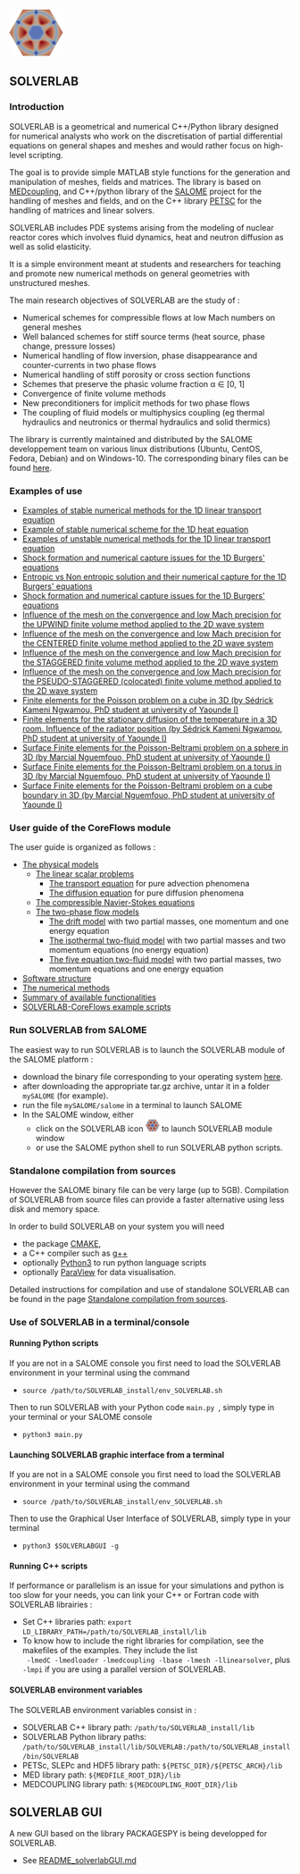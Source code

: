 ![logo](./images/logoSOLVERLAB.png)


## SOLVERLAB


### Introduction

SOLVERLAB is a geometrical and numerical C++/Python library designed for numerical analysts
who work on the discretisation of partial differential equations on general shapes and meshes
and would rather focus on high-level scripting.

The goal is to provide simple MATLAB style functions for the generation and manipulation of meshes, fields and matrices.
The library is based on
[MEDcoupling](https://docs.salome-platform.org/latest/dev/MEDCoupling/tutorial/index.html),
and C++/python library of the
[SALOME](http://www.salome-platform.org/) project for the handling of meshes and fields,
and on the C++ library [PETSC](https://petsc.org/release/)
for the handling of matrices and linear solvers.

SOLVERLAB includes PDE systems arising from the modeling of nuclear reactor cores
which involves fluid dynamics, heat and neutron diffusion as well as solid elasticity.

It is a simple environment meant at students and researchers for teaching and promote new numerical
methods on general geometries with unstructured meshes.

The main research objectives of SOLVERLAB are the study of :
- Numerical schemes for compressible flows at low Mach numbers on general meshes
- Well balanced schemes for stiff source terms (heat source, phase change, pressure losses)
- Numerical handling of flow inversion, phase disappearance and counter-currents in two phase flows
- Numerical handling of stiff porosity or cross section functions
- Schemes that preserve the phasic volume fraction α ∈ [0, 1]
- Convergence of finite volume methods
- New preconditioners for implicit methods for two phase flows
- The coupling of fluid models or multiphysics coupling
  (eg thermal hydraulics and neutronics or thermal hydraulics and solid thermics)

The library is currently maintained and distributed by the SALOME developpement team
on various linux distributions (Ubuntu, CentOS, Fedora, Debian) and on Windows-10.
The corresponding binary files can be found  [here](https://www.salome-platform.org/?page_id=15).


### Examples of use

- [Examples of stable numerical methods for the 1D linear transport equation](
  CDMATH/tests/doc/1DTransportEquation/RegularGrid/TransportEquation1D_RegularGrid.ipynb)
- [Example of stable numerical scheme for the 1D heat equation](CDMATH/tests/doc/1DHeatEquation/HeatEquation1D_RegularGrid.ipynb)
- [Examples of unstable numerical methods for the 1D linear transport equation](CDMATH/tests/doc/1DTransportEquation/UnstableSchemes/TransportEquation1D_UnstableSchemes.ipynb)
- [Shock formation and numerical capture issues for the 1D Burgers' equations](
  CDMATH/tests/doc/1DBurgersEquation_ShockWave/BurgersEquation1D.ipynb)
- [Entropic vs Non entropic solution and their numerical capture for the 1D Burgers' equations](CDMATH/tests/doc/1DBurgersEquation_RarefactionWave/BurgersEquation1DEntropicSchemes.ipynb)
- [Shock formation and numerical capture issues for the 1D Burgers' equations](tests/doc/1DBurgersEquation/BurgersEquation1D.ipynb)
- [Influence of the mesh on the convergence and low Mach precision for the UPWIND finite volume method applied to the 2D wave system](
  CDMATH/tests/doc/2DWaveSystemVF_stationary/Convergence_WaveSystem_Upwind_SQUARE.ipynb)
- [Influence of the mesh on the convergence and low Mach precision for the CENTERED finite volume method applied to the 2D wave system](
  CDMATH/tests/doc/2DWaveSystemVF_stationary/Convergence_WaveSystem_Centered_SQUARE.ipynb)
- [Influence of the mesh on the convergence and low Mach precision  for the STAGGERED finite volume method applied to the 2D wave system](
  CDMATH/tests/doc/2DWaveSystemVF_stationary/Convergence_WaveSystem_Staggered_SQUARE_squares.ipynb)
- [Influence of the mesh on the convergence and low Mach precision  for the PSEUDO-STAGGERED (colocated)
  finite volume method applied to the 2D wave system](
  CDMATH/tests/doc/2DWaveSystemVF_stationary/Convergence_WaveSystem_PStag_SQUARE.ipynb)
- [Finite elements for the Poisson problem on a cube in 3D (by Sédrick Kameni Ngwamou, PhD student at university of Yaounde I)](
  CDMATH/tests/doc/3DPoissonEF/FiniteElements3DPoisson_CUBE.ipynb)
- [Finite elements for the stationary diffusion of the temperature in a 3D room. Influence of the radiator position (by Sédrick Kameni Ngwamou, PhD student at university of Yaounde I)](
  CDMATH/tests/doc/3DRoomCoolingEF/3DRoomCoolingEF.ipynb)
- [Surface Finite elements for the Poisson-Beltrami problem on a sphere in 3D (by Marcial Nguemfouo, PhD student at university of Yaounde I)](
  CDMATH/tests/doc/3DPoissonSphereEF/SynthesisConvergenceFESphere.pdf)
- [Surface Finite elements for the Poisson-Beltrami problem on a torus in 3D (by Marcial Nguemfouo, PhD student at university of Yaounde I)](
  CDMATH/tests/doc/3DPoissonTorusEF/SynthesisConvergenceFETorus.pdf)
- [Surface Finite elements for the Poisson-Beltrami problem on a cube boundary in 3D (by Marcial Nguemfouo, PhD student at university of Yaounde I)](
  CDMATH/tests/doc/3DPoissonCubeSkinEF/SynthesisConvergenceFECubeSkin.pdf)


### User guide of the CoreFlows module

The user guide is organized as follows :
- [The physical models](./CoreFlows/Documentation/PhysicalModels.md)
    - [The linear scalar problems](./CoreFlows/Documentation/PhysicalModels/ScalarModelsPage.md)
        - [The transport equation](./CoreFlows/Documentation/PhysicalModels/TransportEq.md) for pure advection phenomena
        - [The diffusion equation](./CoreFlows/Documentation/PhysicalModels/DiffusionEq.md) for pure diffusion phenomena
    - [The compressible Navier-Stokes equations](./CoreFlows/Documentation/PhysicalModels/NSModelsPage.md)
    - [The two-phase flow models](./CoreFlows/Documentation/PhysicalModels/TwoPhasePage.md)
        - [The drift model](./CoreFlows/Documentation/PhysicalModels/TwoPhase/DriftModelPage.md) with two partial masses, one momentum and one energy equation
        - [The isothermal two-fluid model](./CoreFlows/Documentation/PhysicalModels/TwoPhase/IsothermalPage.md) with two partial masses and two momentum equations (no energy equation)
        - [The five equation two-fluid model](./CoreFlows/Documentation/PhysicalModels/TwoPhase/FiveEqPage.md) with two partial masses, two momentum equations and one energy equation
- [Software structure](CoreFlows/Documentation/software.md)
- [The numerical methods](CoreFlows/Documentation/numericalPage.md)
- [Summary of  available functionalities](CoreFlows/Documentation/functionalities.md)
- [SOLVERLAB-CoreFlows example scripts](CoreFlows/Documentation/examples.md)


### Run SOLVERLAB from SALOME

The easiest way to run SOLVERLAB is to launch the SOLVERLAB module of the SALOME platform :
- download the binary file corresponding to your operating system [here](https://www.salome-platform.org/?page_id=15).
- after downloading the appropriate tar.gz archive, untar it in a folder `mySALOME` (for example).
- run the file `mySALOME/salome` in a terminal to launch SALOME
- In the SALOME window, either
    - click on the SOLVERLAB icon ![logo](./images/logoSOLVERLABsmall.png) to launch SOLVERLAB module window
    - or use the SALOME python shell to run SOLVERLAB python scripts.


### Standalone compilation from sources

However the SALOME binary file can be very large (up to 5GB).
Compilation of SOLVERLAB from source files can provide a faster alternative using less disk and memory space.

In order to build SOLVERLAB on your system you will need
- the package [CMAKE](https://cmake.org/),
- a C++  compiler such as  [g++](https://gcc.gnu.org/)
- optionally [Python3](https://www.python.org/downloads/) to run python language scripts
- optionally [ParaView](https://www.paraview.org/) for data visualisation.  

Detailed instructions for compilation and use of standalone SOLVERLAB can be found in the page
[Standalone compilation from sources](CoreFlows/Documentation/install.md).


### Use of SOLVERLAB in a terminal/console


#### Running Python scripts

If you are not in a SALOME console you first need to load the SOLVERLAB environment in your terminal using the command
 * `source /path/to/SOLVERLAB_install/env_SOLVERLAB.sh`  

Then to run SOLVERLAB with your Python code `main.py `, simply type in your terminal or your SALOME console
- `python3 main.py`


#### Launching SOLVERLAB graphic interface from a terminal

If you are not in a SALOME console you first need to load the SOLVERLAB environment in your terminal using the command
 * `source /path/to/SOLVERLAB_install/env_SOLVERLAB.sh`

Then to use the Graphical User Interface of SOLVERLAB, simply type in your terminal
- `python3 $SOLVERLABGUI -g`


#### Running C++ scripts

If performance or parallelism is an issue for your simulations and python is too slow for your needs,
you can link your C++ or Fortran code with SOLVERLAB librairies :
 * Set C++ libraries path: `export LD_LIBRARY_PATH=/path/to/SOLVERLAB_install/lib`
 * To know how to include the right libraries for compilation, see the makefiles of the examples.
  They include the list  
  ` -lmedC -lmedloader -lmedcoupling -lbase -lmesh -llinearsolver`, plus `-lmpi` if you are using a parallel version of SOLVERLAB.


#### SOLVERLAB environment variables

The SOLVERLAB environment variables consist in :
 * SOLVERLAB C++ library path: `/path/to/SOLVERLAB_install/lib`
 * SOLVERLAB Python library paths: `/path/to/SOLVERLAB_install/lib/SOLVERLAB:/path/to/SOLVERLAB_install/bin/SOLVERLAB`
 * PETSc, SLEPc and HDF5 library path: `${PETSC_DIR}/${PETSC_ARCH}/lib`
 * MED library path: `${MEDFILE_ROOT_DIR}/lib`
 * MEDCOUPLING library path: `${MEDCOUPLING_ROOT_DIR}/lib`


## SOLVERLAB GUI

A new GUI based on the library PACKAGESPY is being developped for SOLVERLAB.

- See [README_solverlabGUI.md](./READMES/README_solverlabGUI.md)
